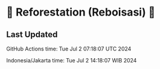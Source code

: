 
# 🌳 Reforestation (Reboisasi) 🌲

## Last Updated

GitHub Actions time: Tue Jul  2 07:18:07 UTC 2024

Indonesia/Jakarta time: Tue Jul  2 14:18:07 WIB 2024
